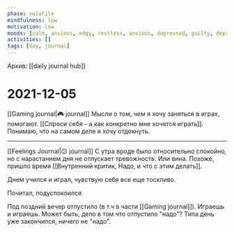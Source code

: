 ```yaml
---
phase: volatile
mindfulness: low
motivation: low
moods: [calm, anxious, edgy, restless, anxious, depressed, guilty, depressed, calm, calm, anxious, calm]
activities: []
tags: [day, journal]
---
```

Архив: [[daily journal hub]]
# 2021-12-05

[[Gaming journal|🎮 journal]] Мысли о том, *чем* я хочу заняться в играх, помогают. [[Спроси себя - а как конкретно мне хочется играть]]. Понимаю, что на самом деле я хочу отдохнуть.
***
[[Feelings Journal|😕 journal]] С утра вроде было относительно спокойно, но с нарастанием дня не отпускает тревожность. Или вина. Похоже, пришло время [[Внутренний критик, Надо, и что с этим делать]].

Днем учился и играл, чувствую себя все еще тоскливо.

Почитал, подуспокоился.

Под поздний вечер отпустило (в т.ч в части [[Gaming journal]]). Играешь и играешь.
Может быть, дело в том что отпустило "надо"? Типа день уже закончился, ничего не "надо".